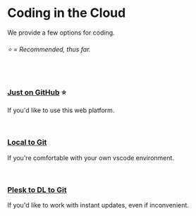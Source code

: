 # Coding in the Cloud
We provide a few options for coding.
###### ⭐ = Recommended, thus far.

<br>

### [Just on GitHub](https://github.com/ACADEV1/.github/blob/dev/docs/workflows/github/README.md) ⭐
If you'd like to use this web platform. 

<br>

### [Local to Git]()
If you're comfortable with your own vscode environment.

<br>

### [Plesk to DL to Git]()
If you'd like to work with instant updates, even if inconvenient.